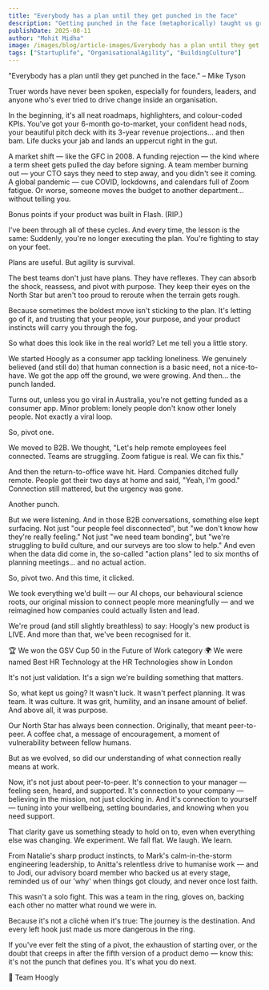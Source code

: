 ```yaml
---
title: "Everybody has a plan until they get punched in the face"
description: "Getting punched in the face (metaphorically) taught us grit, agility & purpose. Here's how Hoogly kept showing up—and found its real fight. 🥊"
publishDate: 2025-08-11
author: "Mohit Midha"
image: /images/blog/article-images/Everybody has a plan until they get punched in the face.png
tags: ["Startuplife", "OrganisationalAgility", "BuildingCulture"]
---
```


"Everybody has a plan until they get punched in the face."
 – Mike Tyson

Truer words have never been spoken, especially for founders, leaders, and anyone who's ever tried to drive change inside an organisation.

In the beginning, it's all neat roadmaps, highlighters, and colour-coded KPIs. You've got your 6-month go-to-market, your confident head nods, your beautiful pitch deck with its 3-year revenue projections… and then bam. Life ducks your jab and lands an uppercut right in the gut.

A market shift — like the GFC in 2008.
A funding rejection — the kind where a term sheet gets pulled the day before signing.
A team member burning out — your CTO says they need to step away, and you didn't see it coming.
A global pandemic — cue COVID, lockdowns, and calendars full of Zoom fatigue.
Or worse, someone moves the budget to another department... without telling you.

Bonus points if your product was built in Flash. (RIP.)

I've been through all of these cycles.
And every time, the lesson is the same:
Suddenly, you're no longer executing the plan. You're fighting to stay on your feet.

Plans are useful. But agility is survival.

The best teams don't just have plans. They have reflexes.
They can absorb the shock, reassess, and pivot with purpose. They keep their eyes on the North Star but aren't too proud to reroute when the terrain gets rough.

Because sometimes the boldest move isn't sticking to the plan. It's letting go of it, and trusting that your people, your purpose, and your product instincts will carry you through the fog.

So what does this look like in the real world?
Let me tell you a little story.

We started Hoogly as a consumer app tackling loneliness. We genuinely believed (and still do) that human connection is a basic need, not a nice-to-have. We got the app off the ground, we were growing. And then… the punch landed.

Turns out, unless you go viral in Australia, you're not getting funded as a consumer app.
Minor problem: lonely people don't know other lonely people. Not exactly a viral loop.

So, pivot one.

We moved to B2B. We thought, "Let's help remote employees feel connected. Teams are struggling. Zoom fatigue is real. We can fix this."

And then the return-to-office wave hit. Hard.
Companies ditched fully remote.
People got their two days at home and said, "Yeah, I'm good."
Connection still mattered, but the urgency was gone.

Another punch.

But we were listening. And in those B2B conversations, something else kept surfacing. Not just "our people feel disconnected", but "we don't know how they're really feeling."
Not just "we need team bonding", but "we're struggling to build culture, and our surveys are too slow to help."
And even when the data did come in, the so-called "action plans" led to six months of planning meetings… and no actual action.

So, pivot two. And this time, it clicked.

We took everything we'd built — our AI chops, our behavioural science roots, our original mission to connect people more meaningfully — and we reimagined how companies could actually listen and lead.

We're proud (and still slightly breathless) to say: Hoogly's new product is LIVE.
And more than that, we've been recognised for it.

🏆 We won the GSV Cup 50 in the Future of Work category
🌍 We were named Best HR Technology at the HR Technologies show in London

It's not just validation. It's a sign we're building something that matters.

So, what kept us going?
It wasn't luck.
It wasn't perfect planning.
It was team.
It was culture.
It was grit, humility, and an insane amount of belief.
And above all, it was purpose.

Our North Star has always been connection.
Originally, that meant peer-to-peer. A coffee chat, a message of encouragement, a moment of vulnerability between fellow humans.

But as we evolved, so did our understanding of what connection really means at work.

Now, it's not just about peer-to-peer.
It's connection to your manager — feeling seen, heard, and supported.
It's connection to your company — believing in the mission, not just clocking in.
And it's connection to yourself — tuning into your wellbeing, setting boundaries, and knowing when you need support.

That clarity gave us something steady to hold on to, even when everything else was changing.
We experiment. We fall flat. We laugh. We learn.

From Natalie's sharp product instincts, to Mark's calm-in-the-storm engineering leadership, to Anitta's relentless drive to humanise work — and to Jodi, our advisory board member who backed us at every stage, reminded us of our 'why' when things got cloudy, and never once lost faith.

This wasn't a solo fight. This was a team in the ring, gloves on, backing each other no matter what round we were in.

Because it's not a cliché when it's true:
The journey is the destination.
And every left hook just made us more dangerous in the ring.

If you've ever felt the sting of a pivot, the exhaustion of starting over, or the doubt that creeps in after the fifth version of a product demo — know this: it's not the punch that defines you.
It's what you do next.

🧡 Team Hoogly 